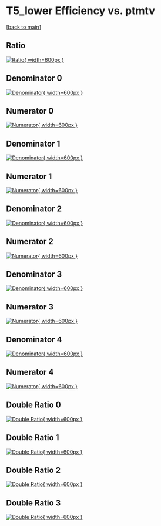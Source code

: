 # T5_lower Efficiency vs. ptmtv

[[back to main](./)]



## Ratio

[![Ratio](../mtv/var/T5_lower_vtr_11_1_eff_ptmtv.png){ width=600px }](../mtv/var/T5_lower_vtr_11_1_eff_ptmtv.pdf)

## Denominator 0

[![Denominator](../mtv/den/T5_lower_vtr_11_1_eff_ptmtv_den0.png){ width=600px }](../mtv/den/T5_lower_vtr_11_1_eff_ptmtv_den0.pdf)

## Numerator 0

[![Numerator](../mtv/num/T5_lower_vtr_11_1_eff_ptmtv_num0.png){ width=600px }](../mtv/num/T5_lower_vtr_11_1_eff_ptmtv_num0.pdf)

## Denominator 1

[![Denominator](../mtv/den/T5_lower_vtr_11_1_eff_ptmtv_den1.png){ width=600px }](../mtv/den/T5_lower_vtr_11_1_eff_ptmtv_den1.pdf)

## Numerator 1

[![Numerator](../mtv/num/T5_lower_vtr_11_1_eff_ptmtv_num1.png){ width=600px }](../mtv/num/T5_lower_vtr_11_1_eff_ptmtv_num1.pdf)

## Denominator 2

[![Denominator](../mtv/den/T5_lower_vtr_11_1_eff_ptmtv_den2.png){ width=600px }](../mtv/den/T5_lower_vtr_11_1_eff_ptmtv_den2.pdf)

## Numerator 2

[![Numerator](../mtv/num/T5_lower_vtr_11_1_eff_ptmtv_num2.png){ width=600px }](../mtv/num/T5_lower_vtr_11_1_eff_ptmtv_num2.pdf)

## Denominator 3

[![Denominator](../mtv/den/T5_lower_vtr_11_1_eff_ptmtv_den3.png){ width=600px }](../mtv/den/T5_lower_vtr_11_1_eff_ptmtv_den3.pdf)

## Numerator 3

[![Numerator](../mtv/num/T5_lower_vtr_11_1_eff_ptmtv_num3.png){ width=600px }](../mtv/num/T5_lower_vtr_11_1_eff_ptmtv_num3.pdf)

## Denominator 4

[![Denominator](../mtv/den/T5_lower_vtr_11_1_eff_ptmtv_den4.png){ width=600px }](../mtv/den/T5_lower_vtr_11_1_eff_ptmtv_den4.pdf)

## Numerator 4

[![Numerator](../mtv/num/T5_lower_vtr_11_1_eff_ptmtv_num4.png){ width=600px }](../mtv/num/T5_lower_vtr_11_1_eff_ptmtv_num4.pdf)

## Double Ratio 0

[![Double Ratio](../mtv/ratio/T5_lower_vtr_11_1_eff_ptmtv_ratio0.png){ width=600px }](../mtv/ratio/T5_lower_vtr_11_1_eff_ptmtv_ratio0.pdf)

## Double Ratio 1

[![Double Ratio](../mtv/ratio/T5_lower_vtr_11_1_eff_ptmtv_ratio1.png){ width=600px }](../mtv/ratio/T5_lower_vtr_11_1_eff_ptmtv_ratio1.pdf)

## Double Ratio 2

[![Double Ratio](../mtv/ratio/T5_lower_vtr_11_1_eff_ptmtv_ratio2.png){ width=600px }](../mtv/ratio/T5_lower_vtr_11_1_eff_ptmtv_ratio2.pdf)

## Double Ratio 3

[![Double Ratio](../mtv/ratio/T5_lower_vtr_11_1_eff_ptmtv_ratio3.png){ width=600px }](../mtv/ratio/T5_lower_vtr_11_1_eff_ptmtv_ratio3.pdf)

